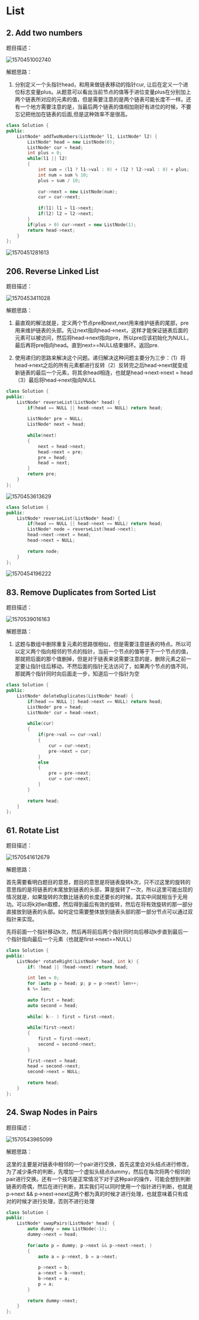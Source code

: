 # List

## 2. Add two numbers

题目描述：

![1570451002740](C:\Users\ryLuo\AppData\Roaming\Typora\typora-user-images\1570451002740.png)

解题思路：

1. 分别定义一个头指针head，和用来做链表移动的指针cur, 让后在定义一个进位标志变量plus。从题意可以看出当前节点的值等于进位变量plus在分别加上两个链表所对应的元素的值，但是需要注意的是两个链表可能长度不一样。还有一个地方需要注意的是，当最后两个链表的值相加刚好有进位的时候，不要忘记把他加在链表的后面,但是这种效率不是很高。



```cpp
class Solution {
public:
    ListNode* addTwoNumbers(ListNode* l1, ListNode* l2) {
        ListNode* head = new ListNode(0);
        ListNode* cur = head;
        int plus = 0;
        while(l1 || l2)
        {
            int sum = (l1 ? l1->val : 0) + (l2 ? l2->val : 0) + plus;
            int num = sum % 10;
            plus = sum / 10;
            
            cur->next = new ListNode(num);
            cur = cur->next;
            
            if(l1) l1 = l1->next;
            if(l2) l2 = l2->next;
        }
        if(plus > 0) cur->next = new ListNode(1);
        return head->next;
    }
};
```

![1570451281613](C:\Users\ryLuo\AppData\Roaming\Typora\typora-user-images\1570451281613.png)



## 206. Reverse Linked List

题目描述：

![1570453411028](C:\Users\ryLuo\AppData\Roaming\Typora\typora-user-images\1570453411028.png)

解题思路：

1. 最直观的解法就是，定义两个节点pre和next,next用来维护链表的尾部，pre用来维护链表的头部。先让next指向head->next，这样才能保证链表后面的元素可以被访问，然后将head->next指向pre，所以pre应该初始化为NULL，最后再将pre指向head。直到next==NULL结束循环。返回pre.

2. 使用递归的思路来解决这个问题。递归解决这种问题主要分为三步：（1）将head->next之后的所有元素都进行反转（2）反转完之后head->next就变成新链表的最后一个元素，将其余head相连，也就是head->next->next = head（3）最后将head->next指向NULL

```cpp
class Solution {
public:
    ListNode* reverseList(ListNode* head) {
        if(head == NULL || head->next == NULL) return head;
        
        ListNode* pre = NULL;
        ListNode* next = head;
        
        while(next)
        {
            next = head->next;
            head->next = pre;
            pre = head;
            head = next;
        }
        return pre;
    }
};
```

![1570453613629](C:\Users\ryLuo\AppData\Roaming\Typora\typora-user-images\1570453613629.png)



```cpp
class Solution {
public:
    ListNode* reverseList(ListNode* head) {
        if(head == NULL || head->next == NULL) return head;
        ListNode* node = reverseList(head->next);
        head->next->next = head;
        head->next = NULL;
        
        return node;
    }
};
```

![1570454196222](C:\Users\ryLuo\AppData\Roaming\Typora\typora-user-images\1570454196222.png)

## 83. Remove Duplicates from Sorted List

题目描述：

![1570539016163](C:\Users\ryLuo\AppData\Roaming\Typora\typora-user-images\1570539016163.png)

解题思路：

1. 这题与数组中删除重复元素的思路很相似，但是需要注意链表的特点。所以可以定义两个指向相邻的节点的指针，当前一个节点的值等于下一个节点的值，那就把后面的那个值删掉，但是对于链表来说需要注意的是，删除元素之前一定要让指针往后移动，不然后面的指针无法访问了，如果两个节点的值不同，那就两个指针同时向后面走一步，知道后一个指针为空

```cpp
class Solution {
public:
    ListNode* deleteDuplicates(ListNode* head) {
        if(head == NULL || head->next == NULL) return head;
        ListNode* pre = head;
        ListNode* cur = head->next;
        
        while(cur)
        {
            if(pre->val == cur->val) 
            {
                cur = cur->next;
                pre->next = cur;
            }
            else
            {
                pre = pre->next;
                cur = cur->next;
            }
        }
        
        return head;
    }
};
```

## 61. Rotate List

题目描述：

![1570541612679](C:\Users\ryLuo\AppData\Roaming\Typora\typora-user-images\1570541612679.png)

解题思路：

首先需要看明白题目的意思，题目的意思是将链表旋转k次，只不过这里的旋转的意思指的是将链表的末尾放到链表的头部，算是旋转了一次，所以这里可能出现的情况就是，如果旋转的次数比链表的长度还要长的时候，其实中间就相当于无用功。可以将k对len取模，然后得到最后有效的旋转，然后在将有效旋转的那一部分直接放到链表的头部。如何定位需要整体放到链表头部的那一部分节点可以通过双指针来实现。

先将前面一个指针移动k次，然后再将前后两个指针同时向后移动k步直到最后一个指针指向最后一个元素（也就是first->next==NULL）

```cpp
class Solution {
public:
    ListNode* rotateRight(ListNode* head, int k) {
        if( !head || !head->next) return head; 
            
        int len = 0;
        for (auto p = head; p; p = p->next) len++;
        k %= len;
        
        auto first = head;
        auto second = head;
        
        while( k-- ) first = first->next;
        
        while(first->next) 
        {
            first = first->next;
            second = second->next;    
        }
        
        first->next = head;
        head = second->next;
        second->next = NULL;
        
        return head;
    }
};
```

## 24. Swap Nodes in Pairs

题目描述：

![1570543965099](C:\Users\ryLuo\AppData\Roaming\Typora\typora-user-images\1570543965099.png)

解题思路：

这里的主要是对链表中相邻的一个pair进行交换，首先这里会对头结点进行修改，为了减少条件的判断，先增加一个虚拟头结点dummy，然后在每次将两个相邻的pair进行交换。还有一个技巧是正常情况下对于这种pair的操作，可能会想到判断链表的奇偶，然后在进行判断，其实我们可以同时使用一个指针进行判断，也就是p->next && p->next->next这两个都为真的时候才进行处理，也就意味着只有成对的时候才进行处理，否则不进行处理

```cpp
class Solution {
public:
    ListNode* swapPairs(ListNode* head) {
        auto dummy = new ListNode(-1);
        dummy->next = head;
        
        for(auto p = dummy; p->next && p->next->next; )
        {
            auto a = p->next, b = a->next;
            
            p->next = b;
            a->next = b->next;
            b->next = a;
            p = a;
        }
        
        return dummy->next;
    }
};
```


